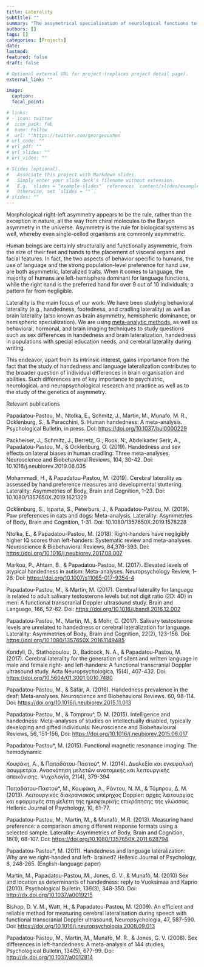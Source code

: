 ```yaml
---
title: Laterality
subtitle: ""
summary: "The assymetrical specialisation of neurological functions to the one side of the brain."
authors: []
tags: []
categories: [Projects]
date: 
lastmod: 
featured: false
draft: false

# Optional external URL for project (replaces project detail page).
external_link: ""

image:
  caption: 
  focal_point: 

# links:
# - icon: twitter
#  icon_pack: fab
#  name: Follow
#  url: ""https://twitter.com/georgecushen
# url_code: ""
# url_pdf: ""
# url_slides: ""
# url_video: ""

# Slides (optional).
#   Associate this project with Markdown slides.
#   Simply enter your slide deck's filename without extension.
#   E.g. `slides = "example-slides"` references `content/slides/example-slides.md`.
#   Otherwise, set `slides = ""`.
# slides: ""
---
```


Morphological right-left asymmetry appears to be the rule, rather than the exception in nature, all the way from chiral molecules to the Baryon asymmetry in the universe. Asymmetry is the rule for biological systems as well, whereby even single-celled organisms are commonly asymmetric.  

Human beings are certainly structurally and functionally asymmetric, from the size of their feet and hands to the placement of visceral organs and facial features. In fact, the two aspects of behavior specific to humans, the use of language and the strong population-level preference for hand use, are both asymmetric, lateralized traits. When it comes to language, the majority of humans are left-hemisphere dominant for language functions, while the right hand is the preferred hand for over 9 out of 10 individuals; a pattern far from negligible.

Laterality is the main focus of our work. We have been studying behavioral laterality (e.g., handedness, footedness, and cradling laterality) as well as brain laterality (also known as brain asymmetry, hemispheric dominance, or hemispheric specialization). We are using [meta-analytic methods](mpapadatoupastou.com/research/Meta-analysis), as well as behavioral, hormonal, and brain imaging techniques to study questions such as sex differences in handedness and brain lateralization, handedness in populations with special education needs, and cerebral laterality during writing. 

This endeavor, apart from its intrinsic interest, gains importance from the fact that the study of handedness and language lateralization contributes to the broader question of individual differences in brain organisation and abilities. Such differences are of key importance to psychiatric, neurological, and neuropsychological research and practice as well as to the study of the genetics of asymmetry.

Relevant publications

Papadatou-Pastou, M., Ntolka, E., Schmitz, J., Martin, M., Munafo, M. R., Ocklenburg, S., & Paracchini, S. Human handedness: A meta-analysis. Psychological Bulletin, in press. Doi:  https://doi.org/10.1037/bul0000229


Packheiser, J., Schmitz, J., Berretz, G., Rook, N., Abdelkader Serir, A., Papadatou-Pastou, M., & Ocklenburg, O. (2019). Handedness and sex effects on lateral biases in human cradling: Three meta-analyses. Neuroscience and Biobehavioral Reviews, 104, 30-42. Doi: 10.1016/j.neubiorev.2019.06.035

Mohammadi, H., & Papadatou-Pastou, M. (2019). Cerebral laterality as assessed by hand preference measures and developmental stuttering. Laterality: Asymmetries of Body, Brain and Cognition, 1-23. Doi: 10.1080/1357650X.2019.1621329

Ocklenburg, S., Isparta, S., Peterburs, J., & Papadatou-Pastou, M. (2019). Paw preferences in cats and dogs: Meta-analysis. Laterality: Asymmetries of Body, Brain and Cognition, 1-31. Doi: 10.1080/1357650X.2019.1578228


Ntolka, E., & Papadatou-Pastou, M. (2018). Right-handers have negligibly higher IQ scores than left-handers: Systematic review and meta-analyses. Neuroscience & Biobehavioral Reviews, 84,376-393. Doi: https://doi.org/10.1016/j.neubiorev.2017.08.007


Markou, P., Ahtam, B., & Papadatou-Pastou, M. (2017). Elevated levels of atypical handedness in autism: Meta-analyses. Neuropsychology Review, 1-26. Doi: https://doi.org/10.1007/s11065-017-9354-4

Papadatou-Pastou, M., & Martin, M. (2017). Cerebral laterality for language is related to adult salivary testosterone levels but not digit ratio (2D: 4D) in men: A functional transcranial Doppler ultrasound study. Brain and Language, 166, 52-62. Doi: https://doi.org/10.1016/j.bandl.2016.12.002

Papadatou-Pastou, M., Martin, M., & Mohr, C. (2017). Salivary testosterone levels are unrelated to handedness or cerebral lateralization for language. Laterality: Asymmetries of Body, Brain and Cognition, 22(2), 123-156. Doi: https://doi.org/10.1080/1357650X.2016.1149485


Kondyli, D., Stathopoulou, D., Badcock, N. A., & Papadatou-Pastou, M. (2017). Cerebral laterality for the generation of silent and written language in male and female right- and left-handers: A functional transcranial Doppler ultrasound study. Acta Neuropsychologica, 15(4), 407-432. Doi: https://doi.org/10.5604/01.3001.0010.7480


Papadatou-Pastou, M., & Sáfár, A. (2016). Handedness prevalence in the deaf: Meta-analyses. Neuroscience and Biobehavioral Reviews. 60, 98-114. Doi: https://doi.org/10.1016/j.neubiorev.2015.11.013


Papadatou-Pastou, M., & Tomprou^, D. M. (2015). Intelligence and handedness: Meta-analyses of studies on intellectually disabled, typically developing and gifted individuals. Neuroscience and Biobehavioural Reviews, 56, 151-156, Doi: https://doi.org/10.1016/j.neubiorev.2015.06.017

Papadatou-Pastou*, M. (2015). Functional magnetic resonance imaging: The hemodynamic 

Κουφάκη, Α., & Παπαδάτου-Παστού*, Μ. (2014). Δυσλεξία και εγκεφαλική ασυμμετρία. Ανασκόπηση μελετών ανατομικής και λειτουργικής απεικόνισης. Ψυχολογία, 21(4), 379-394

Παπαδάτου-Παστού*, Μ., Κουφάκη, Α., Ράντου, Ν. Μ., & Τόμπρου, Δ. Μ. (2013). Λειτουργικός διακρανιακός υπέρηχος Doppler: αρχές λειτουργίας και εφαρμογές στη μελέτη της ημισφαιρικής επικράτησης της γλώσσας. Hellenic Journal of Psychology, 10, 61-77.


Papadatou-Pastou, M., Martin, M., & Munafò, M.R. (2013). Measuring hand preference: a comparison among different response formats using a selected sample. Laterality: Asymmetries of Body, Brain and Cognition, 18(1), 68-107. Doi: https://doi.org/10.1080/1357650X.2011.628794

Papadatou-Pastou*, M. (2011). Handedness and language lateralization: Why are we right-handed and left- brained? Hellenic Journal of Psychology, 8, 248-265. (English-language paper)

Martin, M., Papadatou-Pastou, M., Jones, G. V., & Munafò, M. (2010) Sex and location as determinants of handedness: reply to Vuoksimaa and Kaprio (2010). Psychological Bulletin, 136(3), 348-350. Doi: http://dx.doi.org/10.1037/a0019215

Bishop, D. V. M., Watt, H., & Papadatou-Pastou, M. (2009). An efficient and reliable method for measuring cerebral lateralisation during speech with functional transcranial Doppler ultrasound, Neuropsychologia, 47, 587-590. Doi: https://doi.org/10.1016/j.neuropsychologia.2008.09.013


Papadatou-Pastou, M., Martin, M., Munafò, M. R., & Jones, G. V. (2008). Sex differences in left-handedness: A meta-analysis of 144 studies, Psychological Bulletin, 134(5), 677-99. Doi: http://dx.doi.org/10.1037/a0012814
